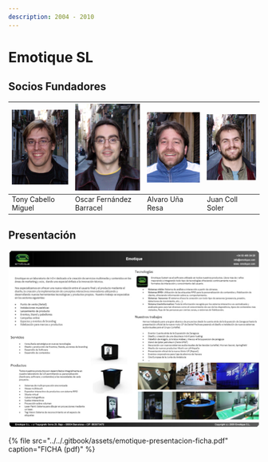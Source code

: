 ```yaml
---
description: 2004 - 2010
---
```


# Emotique SL

## Socios Fundadores

| ![](../../.gitbook/assets/emotique-admin-socios-tony.jpg) | ![](../../.gitbook/assets/emotique-admin-socios-oscar.jpg) | ![](../../.gitbook/assets/emotique-admin-socios-alvaro.jpg) | ![](../../.gitbook/assets/emotique-admin-socios-juan.jpg) |
| :--- | :--- | :--- | :--- |
| Tony Cabello Miguel | Oscar Fernández Barracel | Alvaro Uña Resa | Juan Coll Soler |

## Presentación

![](../../.gitbook/assets/emotique-presentacion-ficha.jpg)

{% file src="../../.gitbook/assets/emotique-presentacion-ficha.pdf" caption="FICHA \(pdf\)" %}

